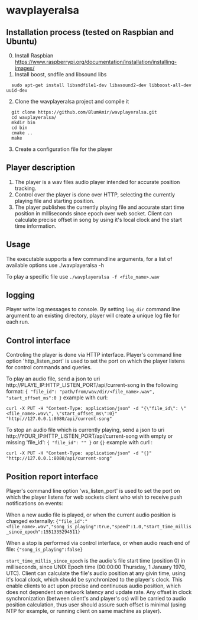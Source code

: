 # wavplayeralsa
## Installation process (tested on Raspbian and Ubuntu)
0. Install Raspbian https://www.raspberrypi.org/documentation/installation/installing-images/
1. Install boost, sndfile and libsound libs
```
  sudo apt-get install libsndfile1-dev libasound2-dev libboost-all-dev uuid-dev
```  
2. Clone the wavplayeralsa project and compile it
```
  git clone https://github.com/BlumAmir/wavplayeralsa.git
  cd wavplayeralsa/
  mkdir bin
  cd bin
  cmake ..
  make
```
3. Create a configuration file for the player

## Player description
1. The player is a wav files audio player intended for accurate position tracking. 
2. Control over the player is done over HTTP, selecting the currently playing file and starting position. 
3. The player publishes the currently playing file and accurate start time position in milliseconds since epoch over web socket. Client can calculate precise offset in song by using it's local clock and the start time information.

## Usage
The executable supports a few commandline arguments, for a list of available options use ./wavplayeralsa -h

To play a specific file use `./wavplayeralsa -f <file_name>.wav`


## logging
Player write log messages to console.
By setting `log_dir` command line argument to an existing directory, player will create a unique log file for each run.


## Control interface
Controling the player is done via HTTP interface.
Player's command line option 'http_listen_port' is used to set the port on which the player listens for control commands and queries.

To play an audio file, send a json to uri http://PLAYE_IP:HTTP_LISTEN_PORT/api/current-song in the following format:
`{ "file_id": "path/from/wav/dir/<file_name>.wav", "start_offset_ms":0 }`
example with curl:
```
curl -X PUT -H "Content-Type: application/json" -d "{\"file_id\": \"<file_name>.wav\", \"start_offset_ms\":0}" "http://127.0.0.1:8080/api/current-song"
```

To stop an audio file which is currently playing, send a json to uri http://YOUR_IP:HTTP_LISTEN_PORT/api/current-song with empty or missing 'file_id':
`{ "file_id": "" }` or `{}`
example with curl :
```
curl -X PUT -H "Content-Type: application/json" -d "{}" "http://127.0.0.1:8080/api/current-song"
```


## Position report interface
Player's command line option 'ws_listen_port' is used to set the port on which the player listens for web sockets client who wish to receive push notifications on events:

When a new audio file is played, or when the current audio position is changed externally:
`{"file_id":"<file_name>.wav","song_is_playing":true,"speed":1.0,"start_time_millis_since_epoch":1551335294511}`

When a stop is performed via control interface, or when audio reach end of file:
`{"song_is_playing":false}`

`start_time_millis_since_epoch` is the audio's file start time (position 0) in milliseconds, since UNIX Epoch time (00:00:00 Thursday, 1 January 1970, UTC).
Client can calculate the file's audio position at any givin time, using it's local clock, which should be synchronized to the player's clock.
This enable clients to act upon precise and continuous audio position, which does not dependent on network latency and update rate.
Any offset in clock synchronization (between client's and player's os) will be carried to audio position calculation, thus user should assure such offset is minimal (using NTP for example, or running client on same machine as player).
